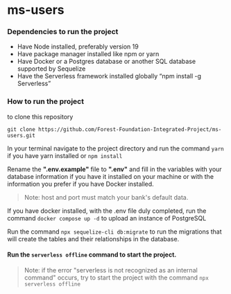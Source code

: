# ms-users

### Dependencies to run the project
- Have Node installed, preferably version 19
- Have package manager installed like npm or yarn
- Have Docker or a Postgres database or another SQL database supported by Sequelize
- Have the Serverless framework installed globally “npm install -g Serverless”

### How to run the project
to clone this repository
```
git clone https://github.com/Forest-Foundation-Integrated-Project/ms-users.git 
```
In your terminal navigate to the project directory and run the command `yarn` if you have yarn installed or `npm install`

Rename the **".env.example"** file to **".env"** and fill in the variables with your database information if you have it installed on your machine or with the information you prefer if you have Docker installed.
> Note: host and port must match your bank's default data.

If you have docker installed, with the .env file duly completed, run the command `docker compose up -d` to upload an instance of PostgreSQL

Run the command `npx sequelize-cli db:migrate` to run the migrations that will create the tables and their relationships in the database.


#### Run the `serverless offline` command to start the project.
> Note: if the error "serverless is not recognized as an internal command" occurs, try to start the project with the command `npx serverless offline`

